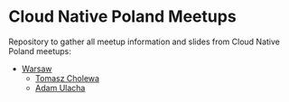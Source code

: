 # Cloud Native Poland Meetups

Repository to gather all meetup information and slides from Cloud Native Poland meetups:
- [Warsaw](https://github.com/cloud-native-poland/meetups/tree/master/warsaw)
  - [Tomasz Cholewa](https://www.linkedin.com/in/tomaszcholewa/)
  - [Adam Ulacha](https://www.linkedin.com/in/adam-ulacha-3b96a75/)
